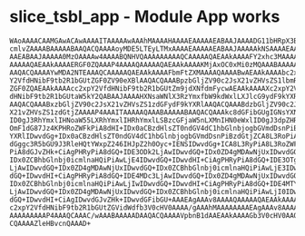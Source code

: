 # slice_tsbl_app - Module App works

    WAoAAAACAAMGAwACAwAAAAITAAAAAwAAAhMAAAAHAAAAEAAAAAEABAAJAAAADG11bHRpX3Bl
    cmlvZAAAABAAAAABAAQACQAAAAoyMDE5LTEyLTMxAAAAEAAAAAEABAAJAAAAAkNSAAAAEAAA
    AAEABAAJAAAAA0MzOAAAAw4AAAABQNHVQAAAAAAAAAQCAAAAAQAEAAkAAAAFY2xhc3MAAAAQ
    AAAAAQAEAAkAAAAERGF0ZQAAAP4AAAAQAAAAAQAEAAkAAAAKMjAxOC0xMi0zMQAAABAAAAAB
    AAQACQAAAAYwMDA2NTEAAAQCAAAAAQAEAAkAAAAFbmFtZXMAAAAQAAAABwAEAAkAAAAbc2xp
    Y2VfdHNibF9tb2R1bGUtZGF0ZV90eXBlAAQACQAAABpzbGljZV90c2JsX21vZHVsZS1lbmRf
    ZGF0ZQAEAAkAAAAcc2xpY2VfdHNibF9tb2R1bGUtZm9jdXNfdmFycwAEAAkAAAAXc2xpY2Vf
    dHNibF9tb2R1bGUtaW5kY2QABAAJAAAAHXNsaWNlX3RzYmxfbW9kdWxlLXJlcG9ydF9kYXRl
    AAQACQAAABxzbGljZV90c2JsX21vZHVsZS1zdGFydF9kYXRlAAQACQAAABdzbGljZV90c2Js
    X21vZHVsZS1zdGtjZAAAAP4AAAITAAAAAQAAABAAAAABAAQACQAAAkc8dGFibGUgIGNsYXNz
    ID0gJ3RhYmxlIHNoaW55LXRhYmxlIHRhYmxlLSBzcGFjaW5nLXMnIHN0eWxlID0gJ3dpZHRo
    OmF1dG87Jz4KPHRoZWFkPiA8dHI+IDx0aCBzdHlsZT0ndGV4dC1hbGlnbjogbGVmdDsnPiBk
    YXRlIDwvdGg+IDx0aCBzdHlsZT0ndGV4dC1hbGlnbjogbGVmdDsnPiBzdGtjZCA8L3RoPiA8
    dGggc3R5bGU9J3RleHQtYWxpZ246IHJpZ2h0Oyc+IENSIDwvdGg+ICA8L3RyPiA8L3RoZWFk
    PiA8dGJvZHk+CiAgPHRyPiA8dGQ+IDE3ODk2LjAwIDwvdGQ+IDx0ZD4gMDAwNjUxIDwvdGQ+
    IDx0ZCBhbGlnbj0icmlnaHQiPiAwLjE4IDwvdGQ+IDwvdHI+CiAgPHRyPiA8dGQ+IDE3OTg2
    LjAwIDwvdGQ+IDx0ZD4gMDAwNjUxIDwvdGQ+IDx0ZCBhbGlnbj0icmlnaHQiPiAwLjE3IDwv
    dGQ+IDwvdHI+CiAgPHRyPiA8dGQ+IDE4MDc3LjAwIDwvdGQ+IDx0ZD4gMDAwNjUxIDwvdGQ+
    IDx0ZCBhbGlnbj0icmlnaHQiPiAwLjIwIDwvdGQ+IDwvdHI+CiAgPHRyPiA8dGQ+IDE4MTY5
    LjAwIDwvdGQ+IDx0ZD4gMDAwNjUxIDwvdGQ+IDx0ZCBhbGlnbj0icmlnaHQiPiAwLjI0IDwv
    dGQ+IDwvdHI+CiAgIDwvdGJvZHk+IDwvdGFibGU+AAAEAgAAAv8AAAAQAAAAAQAEAAkAAAAe
    c2xpY2VfdHNibF9tb2R1bGUtZGVidWdfb3V0cHV0AAAA/gAAAhMAAAAAAAAEAgAAAv8AAAAQ
    AAAAAAAAAP4AAAQCAAAC/wAAABAAAAADAAQACQAAAAVpbnB1dAAEAAkAAAAGb3V0cHV0AAQA
    CQAAAAZleHBvcnQAAAD+

